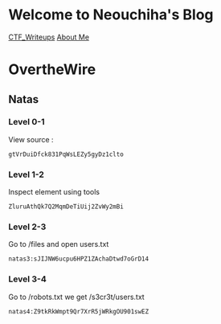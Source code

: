 # Welcome to Neouchiha's Blog

[CTF_Writeups](https://npranav7619.github.io/CTF_Writeups)
[About Me](https://npranav7619.github.io/Aboutme)

# OvertheWire
## Natas


### Level 0-1

View source : 

```gtVrDuiDfck831PqWsLEZy5gyDz1clto```


### Level 1-2

Inspect element using tools 

```ZluruAthQk7Q2MqmDeTiUij2ZvWy2mBi```


### Level 2-3

Go to /files  and open users.txt

```natas3:sJIJNW6ucpu6HPZ1ZAchaDtwd7oGrD14```


### Level 3-4

Go to /robots.txt we get /s3cr3t/users.txt

```natas4:Z9tkRkWmpt9Qr7XrR5jWRkgOU901swEZ```
